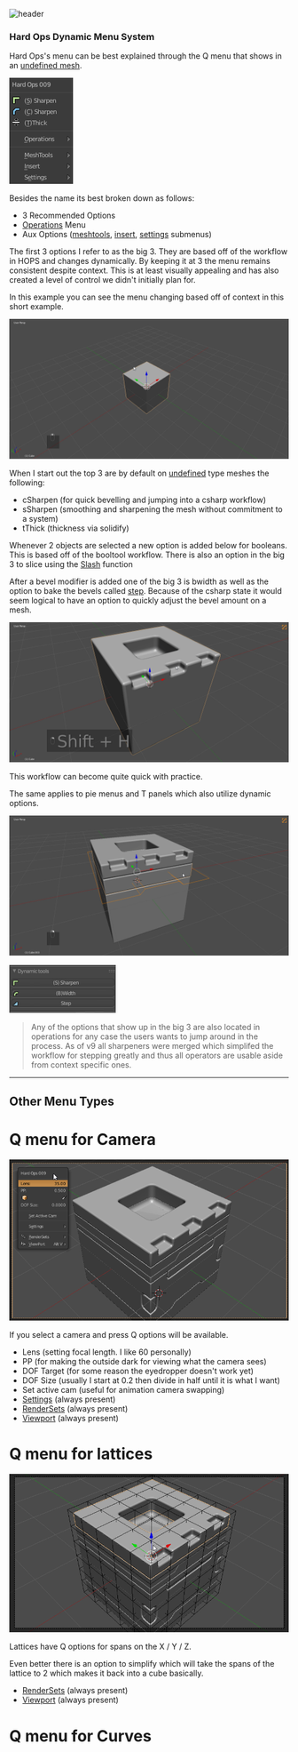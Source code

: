 ![header](img/banner.gif)

### Hard Ops Dynamic Menu System

Hard Ops's menu can be best explained through the Q menu that shows in an [undefined mesh](sstatus.md).

![menu](img\menu\mn1.png)

Besides the name its best broken down as follows:
- 3 Recommended Options
- [Operations](operations.md) Menu
- Aux Options ([meshtools](meshtools.md), [insert](inserts.md), [settings](settings.md) submenus)

The first 3 options I refer to as the big 3. They are based off of the workflow in HOPS and changes dynamically. By keeping it at 3 the menu remains consistent despite context. This is at least visually appealing and has also created a level of control we didn't initially plan for.

In this example you can see the menu changing based off of context in this short example.

![menu](img\menu\mn2.gif)

When I start out the top 3 are by default on [undefined](sstatus.md) type meshes the following:
  - cSharpen (for quick bevelling and jumping into a csharp workflow)
  - sSharpen (smoothing and sharpening the mesh without commitment to a system)
  - tThick (thickness via solidify)

Whenever 2 objects are selected a new option is added below for booleans. This is based off of the booltool workflow. There is also an option in the big 3 to slice using the [Slash](slash.md) function

After a bevel modifier is added one of the big 3 is bwidth as well as the option to bake the bevels called [step](step.md). Because of the csharp state it would seem logical to have an option to quickly adjust the bevel amount on a mesh.

![menu](img\menu\mn3.gif)

This workflow can become quite quick with practice.

The same applies to pie menus and T panels which also utilize dynamic options.

![menu](img\menu\mn4.gif)

![menu](img\menu\mn5.gif)

> Any of the options that show up in the big 3 are also located in operations for any case the users wants to jump around in the process. As of v9 all sharpeners were merged which simplifed the workflow for stepping greatly and thus all operators are usable aside from context specific ones.

---

## Other Menu Types

# Q menu for Camera

![menu](img\menu\mn6.png)

If you select a camera and press Q options will be available.

- Lens (setting focal length. I like 60 personally)
- PP (for making the outside dark for viewing what the camera sees)
- DOF Target (for some reason the eyedropper doesn't work yet)
- DOF Size (usually I start at 0.2 then divide in half until it is what I want)
- Set active cam (useful for animation camera swapping)
- [Settings](settings.md) (always present)
- [RenderSets](rendersets.md) (always present)
- [Viewport](viewport.md) (always present)

# Q menu for lattices

![menu](img\menu\mn7.gif)

Lattices have Q options for spans on the X / Y / Z.

Even better there is an option to simplify which will take the spans of the lattice to 2 which makes it back into a cube basically.

- [RenderSets](rendersets.md) (always present)
- [Viewport](viewport.md) (always present)

# Q menu for Curves
